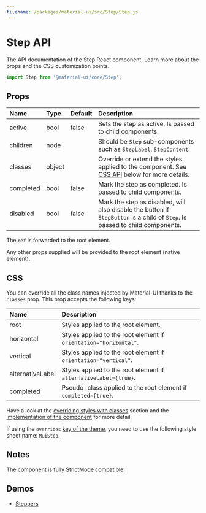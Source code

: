 ```yaml
---
filename: /packages/material-ui/src/Step/Step.js
---
```


<!--- This documentation is automatically generated, do not try to edit it. -->

# Step API

<p class="description">The API documentation of the Step React component. Learn more about the props and the CSS customization points.</p>

```js
import Step from '@material-ui/core/Step';
```



## Props

| Name | Type | Default | Description |
|:-----|:-----|:--------|:------------|
| <span class="prop-name">active</span> | <span class="prop-type">bool</span> | <span class="prop-default">false</span> | Sets the step as active. Is passed to child components. |
| <span class="prop-name">children</span> | <span class="prop-type">node</span> |  | Should be `Step` sub-components such as `StepLabel`, `StepContent`. |
| <span class="prop-name">classes</span> | <span class="prop-type">object</span> |  | Override or extend the styles applied to the component. See [CSS API](#css) below for more details. |
| <span class="prop-name">completed</span> | <span class="prop-type">bool</span> | <span class="prop-default">false</span> | Mark the step as completed. Is passed to child components. |
| <span class="prop-name">disabled</span> | <span class="prop-type">bool</span> | <span class="prop-default">false</span> | Mark the step as disabled, will also disable the button if `StepButton` is a child of `Step`. Is passed to child components. |

The `ref` is forwarded to the root element.

Any other props supplied will be provided to the root element (native element).

## CSS

You can override all the class names injected by Material-UI thanks to the `classes` prop.
This prop accepts the following keys:


| Name | Description |
|:-----|:------------|
| <span class="prop-name">root</span> | Styles applied to the root element.
| <span class="prop-name">horizontal</span> | Styles applied to the root element if `orientation="horizontal"`.
| <span class="prop-name">vertical</span> | Styles applied to the root element if `orientation="vertical"`.
| <span class="prop-name">alternativeLabel</span> | Styles applied to the root element if `alternativeLabel={true}`.
| <span class="prop-name">completed</span> | Pseudo-class applied to the root element if `completed={true}`.

Have a look at the [overriding styles with classes](/customization/components/#overriding-styles-with-classes) section
and the [implementation of the component](https://github.com/mui-org/material-ui/blob/master/packages/material-ui/src/Step/Step.js)
for more detail.

If using the `overrides` [key of the theme](/customization/themes/#css),
you need to use the following style sheet name: `MuiStep`.

## Notes

The component is fully [StrictMode](https://reactjs.org/docs/strict-mode.html) compatible.

## Demos

- [Steppers](/components/steppers/)

